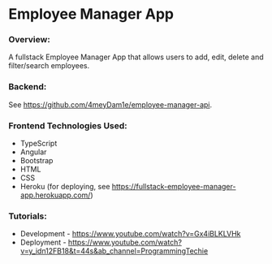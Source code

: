 # Employee Manager App

### Overview:
A fullstack Employee Manager App that allows users to add, edit, delete and filter/search employees.

### Backend:
See https://github.com/4meyDam1e/employee-manager-api.

### Frontend Technologies Used:
- TypeScript
- Angular
- Bootstrap
- HTML
- CSS
- Heroku (for deploying, see https://fullstack-employee-manager-app.herokuapp.com/)

### Tutorials:
- Development - https://www.youtube.com/watch?v=Gx4iBLKLVHk
- Deployment - https://www.youtube.com/watch?v=y_idn12FB18&t=44s&ab_channel=ProgrammingTechie
